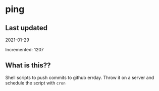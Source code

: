# ping

## Last updated
2021-01-29

Incremented: 1207

## What is this??
Shell scripts to push commits to github errday. Throw it on a server and schedule the script with `cron`
